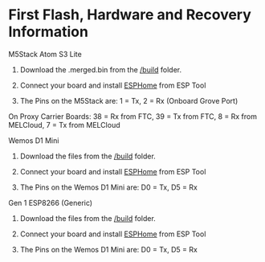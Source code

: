 # First Flash, Hardware and Recovery Information



M5Stack Atom S3 Lite

1. Download the .merged.bin from the [/build](https://github.com/F1p/Mitsubishi-CN105-Protocol-Decode/tree/master/build/esp32.esp32.m5stack_atoms3) folder.

2. Connect your board and install [ESPHome](https://web.esphome.io/?dashboard_install) from ESP Tool

3. The Pins on the M5Stack are: 1 = Tx, 2 = Rx (Onboard Grove Port)

On Proxy Carrier Boards: 38 = Rx from FTC, 39 = Tx from FTC, 8 = Rx from MELCloud, 7 = Tx from MELCloud




Wemos D1 Mini

1. Download the files from the [/build](https://github.com/F1p/Mitsubishi-CN105-Protocol-Decode/tree/master/build/esp8266.esp8266.d1_mini) folder.

2. Connect your board and install [ESPHome](https://web.esphome.io/?dashboard_install) from ESP Tool

3. The Pins on the Wemos D1 Mini are: D0 = Tx, D5 = Rx



Gen 1 ESP8266 (Generic)

1. Download the files from the [/build](https://github.com/F1p/Mitsubishi-CN105-Protocol-Decode/tree/master/build/esp8266.esp8266.generic) folder.

2. Connect your board and install [ESPHome](https://web.esphome.io/?dashboard_install) from ESP Tool

3. The Pins on the Wemos D1 Mini are: D0 = Tx, D5 = Rx
